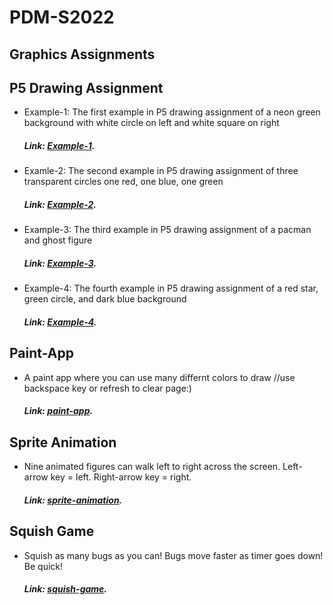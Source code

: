 # PDM-S2022
## Graphics Assignments
## P5 Drawing Assignment
- Example-1: The first example in P5 drawing assignment of a neon green background with white circle on left and white square on right
  ##### Link: [Example-1](https://kantoniosean.github.io/PDM-S2022/Example-1/).
- Examle-2: The second example in P5 drawing assignment of three transparent circles one red, one blue, one green
  ##### Link: [Example-2](https://kantoniosean.github.io/PDM-S2022/Example-2/).
- Example-3: The third example in P5 drawing assignment of a pacman and ghost figure
  ##### Link: [Example-3](https://kantoniosean.github.io/PDM-S2022/Example-3/).
- Example-4: The fourth example in P5 drawing assignment of a red star, green circle, and dark blue background
  ##### Link: [Example-4](https://kantoniosean.github.io/PDM-S2022/Example-4/).
## Paint-App
- A paint app where you can use many differnt colors to draw //use backspace key or refresh to clear page:)
  ##### Link: [paint-app](https://kantoniosean.github.io/PDM-S2022/paint-app/).
## Sprite Animation
- Nine animated figures can walk left to right across the screen. Left-arrow key = left. Right-arrow key = right.
  ##### Link: [sprite-animation](https://kantoniosean.github.io/PDM-S2022/sprite-animation/).
## Squish Game
- Squish as many bugs as you can! Bugs move faster as timer goes down! Be quick!
  ##### Link: [squish-game](https://kantoniosean.github.io/PDM-S2022/squish-game/).
